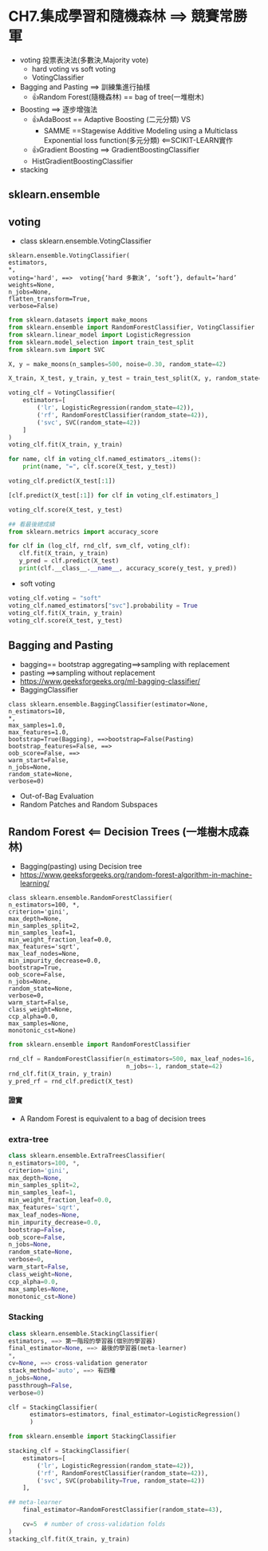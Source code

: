 # CH7.集成學習和隨機森林 ==> 競賽常勝軍
- voting 投票表決法(多數決,Majority vote)
  - hard voting vs soft voting
  - VotingClassifier
- Bagging and Pasting ==> 訓練集進行抽樣
  - 👍Random Forest(隨機森林) == bag of tree(一堆樹木)
- Boosting ==> 逐步增強法
  - 👍AdaBoost == Adaptive Boosting (二元分類) VS
    - SAMME ==Stagewise Additive Modeling using a Multiclass Exponential loss function(多元分類) <==SCIKIT-LEARN實作
  - 👍Gradient Boosting ==> GradientBoostingClassifier
  - HistGradientBoostingClassifier 
- stacking


## sklearn.ensemble
## voting
- class sklearn.ensemble.VotingClassifier
```
sklearn.ensemble.VotingClassifier(
estimators,
*,
voting='hard', ==>  voting{‘hard 多數決’, ‘soft’}, default=’hard’
weights=None,
n_jobs=None,
flatten_transform=True,
verbose=False)
```
```python
from sklearn.datasets import make_moons
from sklearn.ensemble import RandomForestClassifier, VotingClassifier
from sklearn.linear_model import LogisticRegression
from sklearn.model_selection import train_test_split
from sklearn.svm import SVC

X, y = make_moons(n_samples=500, noise=0.30, random_state=42)

X_train, X_test, y_train, y_test = train_test_split(X, y, random_state=42)

voting_clf = VotingClassifier(
    estimators=[
        ('lr', LogisticRegression(random_state=42)),
        ('rf', RandomForestClassifier(random_state=42)),
        ('svc', SVC(random_state=42))
    ]
)
voting_clf.fit(X_train, y_train)

for name, clf in voting_clf.named_estimators_.items():
    print(name, "=", clf.score(X_test, y_test))

voting_clf.predict(X_test[:1])

[clf.predict(X_test[:1]) for clf in voting_clf.estimators_]

voting_clf.score(X_test, y_test)

## 看最後總成績
from sklearn.metrics import accuracy_score

for clf in (log_clf, rnd_clf, svm_clf, voting_clf):
   clf.fit(X_train, y_train)
   y_pred = clf.predict(X_test)
   print(clf.__class__.__name__, accuracy_score(y_test, y_pred))
```
- soft voting
```python
voting_clf.voting = "soft"
voting_clf.named_estimators["svc"].probability = True
voting_clf.fit(X_train, y_train)
voting_clf.score(X_test, y_test)
```
## Bagging and Pasting
- bagging== bootstrap aggregating==>sampling with replacement
- pasting  ==>sampling without replacement
- https://www.geeksforgeeks.org/ml-bagging-classifier/
- BaggingClassifier
```
class sklearn.ensemble.BaggingClassifier(estimator=None,
n_estimators=10,
*,
max_samples=1.0,
max_features=1.0,
bootstrap=True(Bagging), ==>bootstrap=False(Pasting)
bootstrap_features=False, ==>
oob_score=False, ==> 
warm_start=False,
n_jobs=None,
random_state=None,
verbose=0)
```
- Out-of-Bag Evaluation
- Random Patches and Random Subspaces


## Random Forest  <== Decision Trees (一堆樹木成森林)
- Bagging(pasting) using Decision tree
- https://www.geeksforgeeks.org/random-forest-algorithm-in-machine-learning/
```
class sklearn.ensemble.RandomForestClassifier(
n_estimators=100, *,
criterion='gini',
max_depth=None,
min_samples_split=2,
min_samples_leaf=1,
min_weight_fraction_leaf=0.0,
max_features='sqrt',
max_leaf_nodes=None,
min_impurity_decrease=0.0,
bootstrap=True,
oob_score=False,
n_jobs=None,
random_state=None,
verbose=0,
warm_start=False,
class_weight=None,
ccp_alpha=0.0,
max_samples=None,
monotonic_cst=None)
```
```python
from sklearn.ensemble import RandomForestClassifier

rnd_clf = RandomForestClassifier(n_estimators=500, max_leaf_nodes=16,
                                 n_jobs=-1, random_state=42)
rnd_clf.fit(X_train, y_train)
y_pred_rf = rnd_clf.predict(X_test)
```
#### 證實
- A Random Forest is equivalent to a bag of decision trees

### extra-tree
```python
class sklearn.ensemble.ExtraTreesClassifier(
n_estimators=100, *,
criterion='gini',
max_depth=None,
min_samples_split=2,
min_samples_leaf=1,
min_weight_fraction_leaf=0.0,
max_features='sqrt',
max_leaf_nodes=None,
min_impurity_decrease=0.0,
bootstrap=False,
oob_score=False,
n_jobs=None,
random_state=None,
verbose=0,
warm_start=False,
class_weight=None,
ccp_alpha=0.0,
max_samples=None,
monotonic_cst=None)
```
### Stacking
```python
class sklearn.ensemble.StackingClassifier(
estimators, ==> 第一階段的學習器(個別的學習器)
final_estimator=None, ==> 最後的學習器(meta-learner)
*,
cv=None, ==> cross-validation generator
stack_method='auto', ==> 有四種
n_jobs=None,
passthrough=False,
verbose=0)
```
```python
clf = StackingClassifier(
      estimators=estimators, final_estimator=LogisticRegression()
      )
```
```python
from sklearn.ensemble import StackingClassifier

stacking_clf = StackingClassifier(
    estimators=[
        ('lr', LogisticRegression(random_state=42)),
        ('rf', RandomForestClassifier(random_state=42)),
        ('svc', SVC(probability=True, random_state=42))
    ],

## meta-learner
    final_estimator=RandomForestClassifier(random_state=43),

    cv=5  # number of cross-validation folds
)
stacking_clf.fit(X_train, y_train)
```
